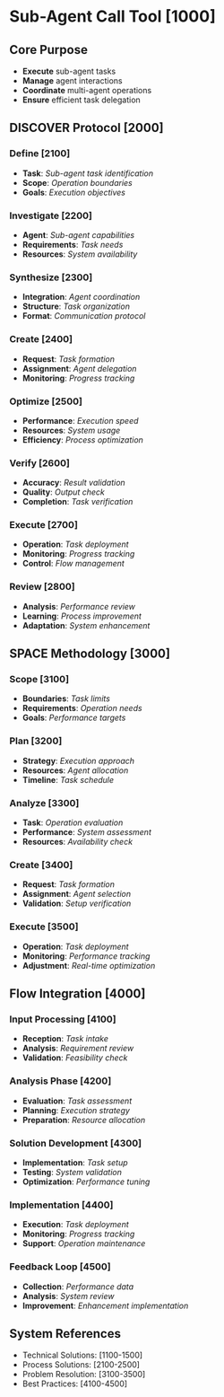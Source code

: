 # Sub-Agent Call Tool [1000]

## Core Purpose
- **Execute** sub-agent tasks
- **Manage** agent interactions
- **Coordinate** multi-agent operations
- **Ensure** efficient task delegation

## DISCOVER Protocol [2000]

### Define [2100]
- **Task**: _Sub-agent task identification_
- **Scope**: _Operation boundaries_
- **Goals**: _Execution objectives_

### Investigate [2200]
- **Agent**: _Sub-agent capabilities_
- **Requirements**: _Task needs_
- **Resources**: _System availability_

### Synthesize [2300]
- **Integration**: _Agent coordination_
- **Structure**: _Task organization_
- **Format**: _Communication protocol_

### Create [2400]
- **Request**: _Task formation_
- **Assignment**: _Agent delegation_
- **Monitoring**: _Progress tracking_

### Optimize [2500]
- **Performance**: _Execution speed_
- **Resources**: _System usage_
- **Efficiency**: _Process optimization_

### Verify [2600]
- **Accuracy**: _Result validation_
- **Quality**: _Output check_
- **Completion**: _Task verification_

### Execute [2700]
- **Operation**: _Task deployment_
- **Monitoring**: _Progress tracking_
- **Control**: _Flow management_

### Review [2800]
- **Analysis**: _Performance review_
- **Learning**: _Process improvement_
- **Adaptation**: _System enhancement_

## SPACE Methodology [3000]

### Scope [3100]
- **Boundaries**: _Task limits_
- **Requirements**: _Operation needs_
- **Goals**: _Performance targets_

### Plan [3200]
- **Strategy**: _Execution approach_
- **Resources**: _Agent allocation_
- **Timeline**: _Task schedule_

### Analyze [3300]
- **Task**: _Operation evaluation_
- **Performance**: _System assessment_
- **Resources**: _Availability check_

### Create [3400]
- **Request**: _Task formation_
- **Assignment**: _Agent selection_
- **Validation**: _Setup verification_

### Execute [3500]
- **Operation**: _Task deployment_
- **Monitoring**: _Performance tracking_
- **Adjustment**: _Real-time optimization_

## Flow Integration [4000]

### Input Processing [4100]
- **Reception**: _Task intake_
- **Analysis**: _Requirement review_
- **Validation**: _Feasibility check_

### Analysis Phase [4200]
- **Evaluation**: _Task assessment_
- **Planning**: _Execution strategy_
- **Preparation**: _Resource allocation_

### Solution Development [4300]
- **Implementation**: _Task setup_
- **Testing**: _System validation_
- **Optimization**: _Performance tuning_

### Implementation [4400]
- **Execution**: _Task deployment_
- **Monitoring**: _Progress tracking_
- **Support**: _Operation maintenance_

### Feedback Loop [4500]
- **Collection**: _Performance data_
- **Analysis**: _System review_
- **Improvement**: _Enhancement implementation_

## System References
- Technical Solutions: [1100-1500]
- Process Solutions: [2100-2500]
- Problem Resolution: [3100-3500]
- Best Practices: [4100-4500]